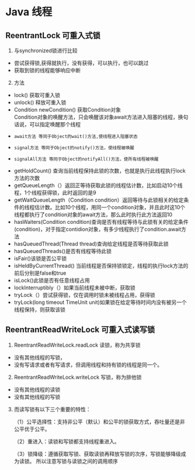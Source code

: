 # Java 线程

## ReentrantLock 可重入式锁

1. 与synchronized锁进行比较
   
* 尝试获得锁,获得就执行，没有获得，可以执行，也可以跳过
* 获取到锁的线程能够响应中断

2. 方法

* lock() 获取可重入锁
* unlock() 释放可重入锁
* Condition newCondition() 获取Condition对象  
      Condition对象的唤醒方法，只会唤醒该对象await方法进入阻塞的线程，换句话说，可以指定唤醒那个线程
*     await方法 等同于Object的wait()方法,使线程进入阻塞状态
*     signal方法 等同于Object的notify()方法，使线程被唤醒
*     signalAll方法 等同于Object的notifyAll()方法，使所有线程被唤醒
* getHoldCount() 查询当前线程保持此锁的次数，也就是执行此线程执行lock方法的次数
* getQueueLength（）返回正等待获取此锁的线程估计数，比如启动10个线程，1个线程获得锁，此时返回的是9
* getWaitQueueLength（Condition condition）返回等待与此锁相关的给定条件的线程估计数。比如10个线程，用同一个condition对象，并且此时这10个线程都执行了condition对象的await方法，那么此时执行此方法返回10
* hasWaiters(Condition condition)查询是否有线程等待与此锁有关的给定条件(condition)，对于指定contidion对象，有多少线程执行了condition.await方法
* hasQueuedThread(Thread thread)查询给定线程是否等待获取此锁
* hasQueuedThreads()是否有线程等待此锁
* isFair()该锁是否公平锁
* isHeldByCurrentThread() 当前线程是否保持锁锁定，线程的执行lock方法的前后分别是false和true
* isLock()此锁是否有任意线程占用
* lockInterruptibly（）如果当前线程未被中断，获取锁
* tryLock（）尝试获得锁，仅在调用时锁未被线程占用，获得锁
* tryLock(long timeout TimeUnit unit)如果锁在给定等待时间内没有被另一个线程保持，则获取该锁

## ReentrantReadWriteLock    可重入式读写锁

1. ReentrantReadWriteLock.readLock 读锁，称为共享锁

* 没有其他线程的写锁，
* 没有写请求或者有写请求，但调用线程和持有锁的线程是同一个。

2. ReentrantReadWriteLock.writeLock 写锁，称为排他锁

* 没有其他线程的读锁
* 没有其他线程的写锁

3. 而读写锁有以下三个重要的特性：
   
   （1）公平选择性：支持非公平（默认）和公平的锁获取方式，吞吐量还是非公平优于公平。
   
   （2）重进入：读锁和写锁都支持线程重进入。
   
   （3）锁降级：遵循获取写锁、获取读锁再释放写锁的次序，写锁能够降级成为读锁。
        所以注意写锁与读锁之间的调用顺序
    